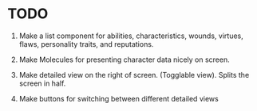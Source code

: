 # TODO

1. Make a list component for abilities, characteristics, wounds, virtues, flaws, personality traits, and reputations.

2. Make Molecules for presenting character data nicely on screen.

3. Make detailed view on the right of screen. (Togglable view). Splits the screen in half.

4. Make buttons for switching between different detailed views
